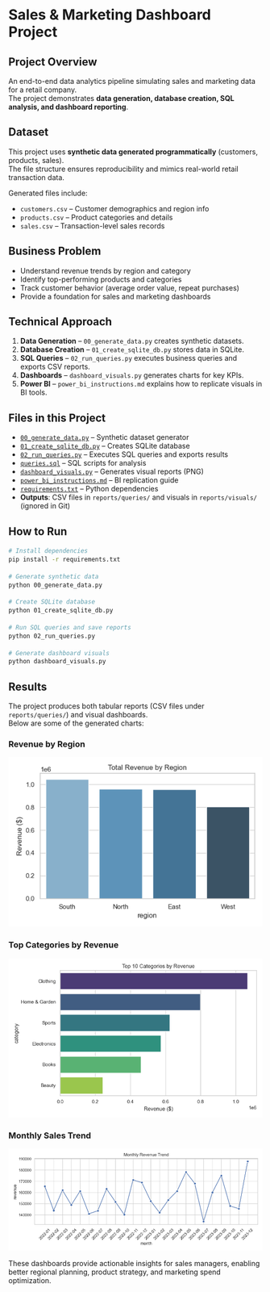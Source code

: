 # Sales & Marketing Dashboard Project

## Project Overview
An end-to-end data analytics pipeline simulating sales and marketing data for a retail company.  
The project demonstrates **data generation, database creation, SQL analysis, and dashboard reporting**.

## Dataset
This project uses **synthetic data generated programmatically** (customers, products, sales).  
The file structure ensures reproducibility and mimics real-world retail transaction data.  

Generated files include:
- `customers.csv` – Customer demographics and region info
- `products.csv` – Product categories and details
- `sales.csv` – Transaction-level sales records

## Business Problem
- Understand revenue trends by region and category  
- Identify top-performing products and categories  
- Track customer behavior (average order value, repeat purchases)  
- Provide a foundation for sales and marketing dashboards  

## Technical Approach
1. **Data Generation** – `00_generate_data.py` creates synthetic datasets.  
2. **Database Creation** – `01_create_sqlite_db.py` stores data in SQLite.  
3. **SQL Queries** – `02_run_queries.py` executes business queries and exports CSV reports.  
4. **Dashboards** – `dashboard_visuals.py` generates charts for key KPIs.  
5. **Power BI** – `power_bi_instructions.md` explains how to replicate visuals in BI tools.  

## Files in this Project
- [`00_generate_data.py`](00_generate_data.py) – Synthetic dataset generator  
- [`01_create_sqlite_db.py`](01_create_sqlite_db.py) – Creates SQLite database  
- [`02_run_queries.py`](02_run_queries.py) – Executes SQL queries and exports results  
- [`queries.sql`](queries.sql) – SQL scripts for analysis  
- [`dashboard_visuals.py`](dashboard_visuals.py) – Generates visual reports (PNG)  
- [`power_bi_instructions.md`](power_bi_instructions.md) – BI replication guide  
- [`requirements.txt`](requirements.txt) – Python dependencies  
- **Outputs**: CSV files in `reports/queries/` and visuals in `reports/visuals/` (ignored in Git)

## How to Run
```bash
# Install dependencies
pip install -r requirements.txt

# Generate synthetic data
python 00_generate_data.py

# Create SQLite database
python 01_create_sqlite_db.py

# Run SQL queries and save reports
python 02_run_queries.py

# Generate dashboard visuals
python dashboard_visuals.py
```
## Results

The project produces both tabular reports (CSV files under `reports/queries/`) and visual dashboards.  
Below are some of the generated charts:

### Revenue by Region
![Revenue by Region](reports/visuals/revenue_by_region.png)

### Top Categories by Revenue
![Top Categories](reports/visuals/top_categories.png)

### Monthly Sales Trend
![Monthly Trend](reports/visuals/monthly_trend.png)

These dashboards provide actionable insights for sales managers, enabling better regional planning, product strategy, and marketing spend optimization.

